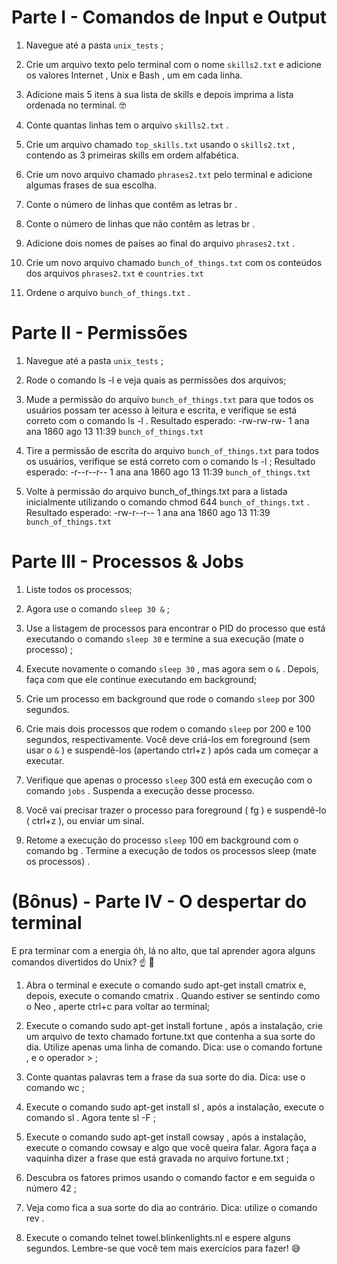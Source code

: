 # Parte I - Comandos de Input e Output

1. Navegue até a pasta `unix_tests` ;

2. Crie um arquivo texto pelo terminal com o nome `skills2.txt` e adicione os valores Internet , Unix e Bash , um em cada linha.

3. Adicione mais 5 itens à sua lista de skills e depois imprima a lista ordenada no terminal. 🤓

4. Conte quantas linhas tem o arquivo `skills2.txt` .

5. Crie um arquivo chamado `top_skills.txt` usando o `skills2.txt` , contendo as 3 primeiras skills em ordem alfabética.

6. Crie um novo arquivo chamado `phrases2.txt` pelo terminal e adicione algumas frases de sua escolha.

7. Conte o número de linhas que contêm as letras br .

8. Conte o número de linhas que não contêm as letras br .

9. Adicione dois nomes de países ao final do arquivo `phrases2.txt` .

10. Crie um novo arquivo chamado `bunch_of_things.txt` com os conteúdos dos arquivos `phrases2.txt` 
e `countries.txt`

11. Ordene o arquivo `bunch_of_things.txt` .

# Parte II - Permissões

1. Navegue até a pasta `unix_tests` ;

2. Rode o comando ls -l e veja quais as permissões dos arquivos;

3. Mude a permissão do arquivo `bunch_of_things.txt` para que todos os usuários possam ter acesso à leitura e escrita, e verifique se está correto com o comando ls -l .
Resultado esperado: -rw-rw-rw- 1 ana ana 1860 ago 13 11:39 `bunch_of_things.txt`

4. Tire a permissão de escrita do arquivo `bunch_of_things.txt` para todos os usuários, verifique se está correto com o comando ls -l ;
Resultado esperado: -r--r--r-- 1 ana ana 1860 ago 13 11:39 `bunch_of_things.txt`

5. Volte à permissão do arquivo bunch_of_things.txt para a listada inicialmente utilizando o comando chmod 644 `bunch_of_things.txt` .
Resultado esperado: -rw-r--r-- 1 ana ana 1860 ago 13 11:39 `bunch_of_things.txt`

# Parte III - Processos & Jobs

1. Liste todos os processos;

2. Agora use o comando `sleep 30 &` ;

3. Use a listagem de processos para encontrar o PID do processo que está executando o comando `sleep 30` e termine a sua execução (mate o processo) ;

4. Execute novamente o comando `sleep 30` , mas agora sem o `&` . Depois, faça com que ele continue executando em background;

5. Crie um processo em background que rode o comando `sleep` por 300 segundos.

6. Crie mais dois processos que rodem o comando `sleep` por 200 e 100 segundos, respectivamente.
Você deve criá-los em foreground (sem usar o `&` ) e suspendê-los (apertando ctrl+z ) após cada um começar a executar.

7. Verifique que apenas o processo `sleep` 300 está em execução com o comando `jobs` . Suspenda a execução desse processo.

8. Você vai precisar trazer o processo para foreground ( fg ) e suspendê-lo ( ctrl+z ), ou enviar um sinal.

9. Retome a execução do processo `sleep` 100 em background com o comando bg .
Termine a execução de todos os processos sleep (mate os processos) .

# (Bônus) - Parte IV - O despertar do terminal

E pra terminar com a energia óh, lá no alto, que tal aprender agora alguns comandos divertidos do Unix? ☝ 🎊

1. Abra o terminal e execute o comando sudo apt-get install cmatrix e, depois, execute o comando cmatrix . Quando estiver se sentindo como o Neo , aperte ctrl+c para voltar ao terminal;

2. Execute o comando sudo apt-get install fortune , após a instalação, crie um arquivo de texto chamado fortune.txt que contenha a sua sorte do dia. Utilize apenas uma linha de comando. Dica: use o comando fortune , e o operador > ;

3. Conte quantas palavras tem a frase da sua sorte do dia. Dica: use o comando wc ;

4. Execute o comando sudo apt-get install sl , após a instalação, execute o comando sl . Agora tente sl -F ;

5. Execute o comando sudo apt-get install cowsay , após a instalação, execute o comando cowsay e algo que você queira falar. Agora faça a vaquinha dizer a frase que está gravada no arquivo fortune.txt ;

6. Descubra os fatores primos usando o comando factor e em seguida o número 42 ;

7. Veja como fica a sua sorte do dia ao contrário. Dica: utilize o comando rev .

8. Execute o comando telnet towel.blinkenlights.nl e espere alguns segundos. Lembre-se que você tem mais exercícios para fazer! 😅
